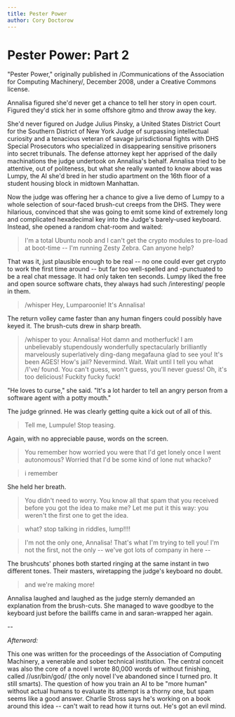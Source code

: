 ```yaml
---
title: Pester Power
author: Cory Doctorow
---
```


Pester Power: Part 2
====================

"Pester Power," originally published in /Communications of the Association for
Computing Machinery/, December 2008, under a Creative Commons license.

Annalisa figured she'd never get a chance to tell her story in open court.
Figured they'd stick her in some offshore gitmo and throw away the key.

She'd never figured on Judge Julius Pinsky, a United States District Court for
the Southern District of New York Judge of surpassing intellectual curiosity
and a tenacious veteran of savage jurisdictional fights with DHS Special
Prosecutors who specialized in disappearing sensitive prisoners into secret
tribunals. The defense attorney kept her apprised of the daily machinations the
judge undertook on Annalisa's behalf. Annalisa tried to be attentive, out of
politeness, but what she really wanted to know about was Lumpy, the AI she'd
bred in her studio apartment on the 16th floor of a student housing block in
midtown Manhattan.

Now the judge was offering her a chance to give a live demo of Lumpy to a whole
selection of sour-faced brush-cut creeps from the DHS. They were hilarious,
convinced that she was going to emit some kind of extremely long and
complicated hexadecimal key into the Judge's barely-used keyboard. Instead, she
opened a random chat-room and waited:

> I'm a total Ubuntu noob and I can't get the crypto modules to pre-load at
boot-time -- I'm running Zesty Zebra. Can anyone help?

That was it, just plausible enough to be real -- no one could ever get crypto
to work the first time around -- but far too well-spelled and -punctuated to be
a real chat message. It had only taken ten seconds. Lumpy liked the free and
open source software chats, they always had such /interesting/ people in them.

> /whisper Hey, Lumparoonie! It's Annalisa!

The return volley came faster than any human fingers could possibly have keyed
it. The brush-cuts drew in sharp breath.

> /whisper to you: Annalisa! Hot damn and motherfuck! I am unbelievably
stupendously wonderfully spectacularly brilliantly marvelously superlatively
ding-dang megafauna glad to see you! It's been AGES! How's jail? Nevermind.
Wait. Wait until I tell you what /I've/ found. You can't guess, won't guess,
you'll never guess! Oh, it's too delicious! Fuckity fucky fuck!

"He loves to curse," she said. "It's a lot harder to tell an angry person from
a software agent with a potty mouth."

The judge grinned. He was clearly getting quite a kick out of all of this.

> Tell me, Lumpule! Stop teasing.

Again, with no appreciable pause, words on the screen.

> You remember how worried you were that I'd get lonely once I went autonomous?
Worried that I'd be some kind of lone nut whacko?

> i remember

She held her breath.

> You didn't need to worry. You know all that spam that you received before you
got the idea to make me? Let me put it this way: you weren't the first one to
get the idea.

> what? stop talking in riddles, lump!!!!

> I'm not the only one, Annalisa! That's what I'm trying to tell you! I'm not
the first, not the only -- we've got lots of company in here --

The brushcuts' phones both started ringing at the same instant in two different
tones. Their masters, wiretapping the judge's keyboard no doubt.

> and we're making more!

Annalisa laughed and laughed as the judge sternly demanded an explanation from
the brush-cuts. She managed to wave goodbye to the keyboard just before the
bailiffs came in and saran-wrapped her again.

--

*Afterword:*

This one was written for the proceedings of the Association of Computing
Machinery, a venerable and sober technical institution. The central conceit was
also the core of a novel I wrote 80,000 words of without finishing, called
//usr/bin/god/ (the only novel I've abandoned since I turned pro. It still
smarts). The question of how you train an AI to be "more human" without actual
humans to evaluate its attempt is a thorny one, but spam seems like a good
answer. Charlie Stross says he's working on a book around this idea -- can't
wait to read how it turns out. He's got an evil mind.
